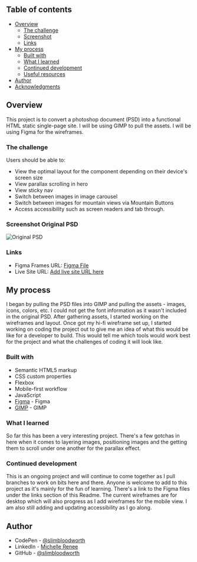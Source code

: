 
## Table of contents

- [Overview](#overview)
  - [The challenge](#the-challenge)
  - [Screenshot](#screenshot)
  - [Links](#links)
- [My process](#my-process)
  - [Built with](#built-with)
  - [What I learned](#what-i-learned)
  - [Continued development](#continued-development)
  - [Useful resources](#useful-resources)
- [Author](#author)
- [Acknowledgments](#acknowledgments)

## Overview
This project is to convert a photoshop document (PSD) into a functional HTML static single-page site.
I will be using GIMP to pull the assets.
I will be using Figma for the wireframes. 

### The challenge

Users should be able to:

- View the optimal layout for the component depending on their device's screen size
- View parallax scrolling in hero
- View sticky nav
- Switch between images in image carousel
- Switch between images for mountain views via Mountain Buttons
- Access accessibility such as screen readers and tab through.

### Screenshot Original PSD

![Original PSD](./Original%20asset/CT_SkillTest_v3.png)





### Links

- Figma Frames URL: [Figma File](https://www.figma.com/file/T0AodpMUPUNx040Mi1MzG9/PSD-to-HTML?node-id=0%3A1)
- Live Site URL: [Add live site URL here](https://slimbloodworth.github.io/PSD-to-HTML-conversion/)

## My process
I began by pulling the PSD files into GIMP and pulling the assets - images, icons, colors, etc. I could not get the font information as it wasn't included in the original PSD. After gathering assets, I started working on the wireframes and layout.
Once got my hi-fi wireframe set up, I started working on coding the project out to give me an idea of what this would be like for a developer to build. This would tell me which tools would work best for the project and what the challenges of coding it will look like. 

### Built with

- Semantic HTML5 markup
- CSS custom properties
- Flexbox
- Mobile-first workflow
- JavaScript
- [Figma](https://figma.com/) - Figma
- [GIMP](https://gimp.org/) - GIMP

### What I learned

So far this has been a very interesting project. There's a few gotchas in here when it comes to layering images, positioning images and the getting them to scroll under one another for the parallax effect. 


### Continued development

This is an ongoing project and will continue to come together as I pull branches to work on bits here and there. Anyone is welcome to add to this project as it's mainly for the fun of learning. There's a link to the Figma files under the links section of this Readme. The current wireframes are for desktop which will also progress as I add wireframes for the mobile view. I am also still adding and updating accessibility as I go along.


## Author

- CodePen - [@slimbloodworth](https://codepen.io/slimbloodworth)
- LinkedIn - [Michelle Renee](https://www.linkedin.com/in/michelle-renee-99b455187/)
- GitHub - [@slimbloodworth](https://github.com/SlimBloodworth)
